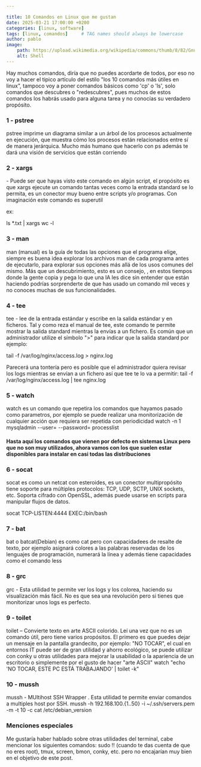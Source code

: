 ```yaml
---

title: 10 Comandos en Linux que me gustan
date: 2025-03-21 17:00:00 +0200
categories: [linux, software]
tags: [linux, comandos]     # TAG names should always be lowercase
author: pablo
image:
    path: https://upload.wikimedia.org/wikipedia/commons/thumb/8/82/Gnu-bash-logo.svg/200px-Gnu-bash-logo.svg.png
    alt: Shell
---
```


Hay muchos comandos, diría que no puedes acordarte de todos, por eso no voy a hacer el tipico artículo del estilo
"los 10 comandos más útiles en linux", tampoco voy a poner comandos básicos como 'cp' o 'ls', solo comandos que descubres o "redescubres",
pues muchos de estos comandos los habrás usado para alguna tarea y no conocías su verdadero propósito.


<h3>1 - pstree</h3>
pstree imprime un diagrama similar a un árbol de los procesos actualmente en ejecución, 
que muestra cómo los procesos están relacionados entre sí de manera jerárquica. Mucho más humano que hacerlo con ps
además te dará una visión de servicios que están corriendo

<h3>2 - xargs</h3> - Puede ser que hayas visto este comando en algún script, el propósito es que xargs ejecute un comando tantas veces como la entrada standard
se lo permita, es un conector muy bueno entre scripts y/o programas. Con imaginación este comando es superutil

ex:

ls *.txt | xargs wc -l

<h3>3 - man</h3> 
man (manual) es la guía de todas las opciones que el programa elige, siempre es buena idea explorar los archivos man de cada programa 
antes de ejecutarlo, para explorar sus opciones más allá de los usos comunes del mismo. Más que un descubrimiento, esto es un consejo,
, en estos tiempos donde la gente copia y pega lo que una IA les dice sin entender que están haciendo 
podrías sorprenderte de que has usado un comando mil veces y no conoces muchas de sus funcionalidades. 


<h3>4 - tee</h3>
tee - lee de la entrada estándar y escribe en la salida estándar y en ficheros. 
Tal y como reza el manual de tee, este comando te permite mostrar la salida standard mientras la envías a un fichero. 
Es común que un administrador utilize el símbolo ">" para indicar que la salida standard por ejemplo:

tail -f /var/log/nginx/access.log > nginx.log

Parecerá una tontería pero es posible que el administrador quiera revisar los logs mientras se envían a un fichero así que tee
te lo va a permitir:
tail -f /var/log/nginx/access.log | tee nginx.log


<h3>5 - watch</h3>
watch es un comando que repetira los comandos que hayamos pasado como parametros, por ejemplo se puede realizar una monitorización
de cualquier acción que requiera ser repetida con periodicidad
watch -n 1 mysqladmin --user=<user> --password=<password> processlist

<h4>Hasta aquí los comandos que vienen por defecto en sistemas Linux pero que no son muy utilizados, ahora vamos con los que suelen estar 
disponibles para instalar en casi todas las distribuciones</h4>

<h3>6 - socat</h3>
socat es como un netcat con esteroides, es un conector multipropósito tiene soporte para múltiples protocolos: TCP, UDP, SCTP, UNIX sockets, etc.
Soporta cifrado con OpenSSL, además puede usarse en scripts para manipular flujos de datos. 

socat TCP-LISTEN:4444 EXEC:/bin/bash

<h3>7 - bat</h3>
bat o batcat(Debian) es como cat pero con capacidadees de resalte de texto, por ejemplo asignará colores a las palabras reservadas de los lenguajes
de programación, numerará la línea y además tiene capacidades como el comando less

<h3>8 - grc</h3>
grc - Esta utilidad te permite ver los logs y los colorea, haciendo su visualización más fácil. No es que sea una revolución 
pero si tienes que monitorizar unos logs es perfecto.

<h3>9 - toilet</h3>
toilet – Convierte texto en arte ASCII colorido. Leí una vez que no es un comando útil, pero tiene varios propósitos.
El primero es que puedes dejar un mensaje en la pantalla grandecito, por ejemplo: "NO TOCAR", el cual en entornos IT
puede ser de gran utilidad y ahorro ecológico, se puede utilizar con conky u otras utilidades para mejorar la usabilidad
o la apariencia de un escritorio o simplemente por el gusto de hacer "arte ASCII" 
watch "echo 'NO TOCAR, ESTE PC ESTÁ TRABAJANDO' | toilet  -k"  

<h3>10 - mussh</h3>
mussh - MUltihost SSH Wrapper . Esta utilidad te permite enviar comandos a multiples host por SSH. 
mussh -h 192.168.100.{1..50} -i ~/.ssh/servers.pem -m -t 10 -c cat /etc/debian_version

<h3>Menciones especiales</h3>
Me gustaría haber hablado sobre otras utilidades del terminal, cabe mencionar los siguientes comandos:
sudo !! (cuando te das cuenta de que no eres root), tmux, screen, bmon, conky, etc. 
pero no encajarían muy bien en el objetivo de este post.


